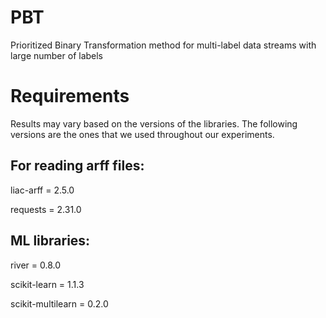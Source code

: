 # PBT
Prioritized Binary Transformation method for multi-label data streams with large number of labels

# Requirements
Results may vary based on the versions of the libraries. The following versions are the ones that we used throughout our experiments.

<h2>For reading arff files:</h2>
liac-arff = 2.5.0

requests = 2.31.0

<h2>ML libraries:</h2>

river = 0.8.0

scikit-learn = 1.1.3

scikit-multilearn = 0.2.0



